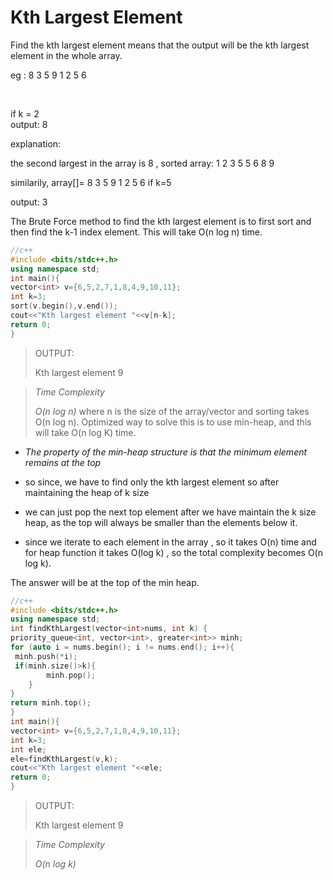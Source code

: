 # Kth Largest Element


Find the kth largest element means that the output will be the kth largest element in the whole array.
<br>

eg : 8 3 5 9 1 2 5 6

<br>

if k = 2
<br>
output: 8 

explanation: 

 the second largest in the array is 8 ,
 sorted array: 1 2 3 5 5 6 8 9

similarily, 
 array[]= 8 3 5 9 1 2 5 6
 if k=5

 output: 3


The Brute Force method to find the kth largest element is to first sort and then find the k-1 index element. This will take O(n log n) time. 

```c++
//c++
#include <bits/stdc++.h>
using namespace std;
int main(){
vector<int> v={6,5,2,7,1,8,4,9,10,11};
int k=3;
sort(v.begin(),v.end());
cout<<"Kth largest element "<<v[n-k];
return 0;
}
```
>OUTPUT:
>
>Kth largest element 9
>

>
>*Time Complexity*
>
>*O(n log n)*
where n is the size of the array/vector and sorting takes O(n log n).
Optimized way to solve this is to use min-heap, and this will take O(n log K) time.

- *The property of the min-heap structure is that the minimum element remains at the top*

 - so since, we have to find only the kth largest element so after maintaining the heap of k size
 
  - we can just pop the next top element after we have maintain the k size heap, as the top will always be smaller than the elements below it.

- since we iterate to each element in the array , so it takes O(n) time and for heap function it takes O(log k) , 
so the total complexity becomes O(n log k).


The answer will be at the top of the min heap.

```c++
//c++
#include <bits/stdc++.h>
using namespace std;
int findKthLargest(vector<int>nums, int k) {
priority_queue<int, vector<int>, greater<int>> minh;
for (auto i = nums.begin(); i != nums.end(); i++){
 minh.push(*i);
 if(minh.size()>k){
        minh.pop();
    }
}
return minh.top();
}
int main(){
vector<int> v={6,5,2,7,1,8,4,9,10,11};
int k=3;
int ele;
ele=findKthLargest(v,k);
cout<<"Kth largest element "<<ele;
return 0;
}
```
>OUTPUT:
>
>Kth largest element 9
>

>
>*Time Complexity*
>
>*O(n log k)*
